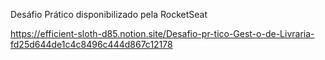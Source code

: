 Desáfio Prático disponibilizado pela RocketSeat

https://efficient-sloth-d85.notion.site/Desafio-pr-tico-Gest-o-de-Livraria-fd25d644de1c4c8496c444d867c12178
